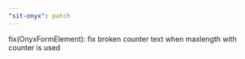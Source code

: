 ```yaml
---
"sit-onyx": patch
---
```


fix(OnyxFormElement): fix broken counter text when maxlength with counter is used
